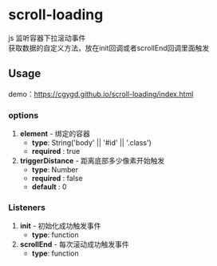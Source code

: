 # scroll-loading

js 监听容器下拉滚动事件<br />
获取数据的自定义方法，放在init回调或者scrollEnd回调里面触发
 

## Usage
demo：<a href="https://cgygd.github.io/scroll-loading/index.html" target="_blank">https://cgygd.github.io/scroll-loading/index.html</a>

### options
1. **element** - 绑定的容器 
    - **type**: String('body' || '#id' || '.class')
    - **required** : true
2. **triggerDistance** - 距离底部多少像素开始触发
    - **type**: Number
    - **required** : false
    - **default** : 0

### Listeners
1. **init** - 初始化成功触发事件
    - **type**: function
2. **scrollEnd** - 每次滚动成功触发事件
    - **type**: function